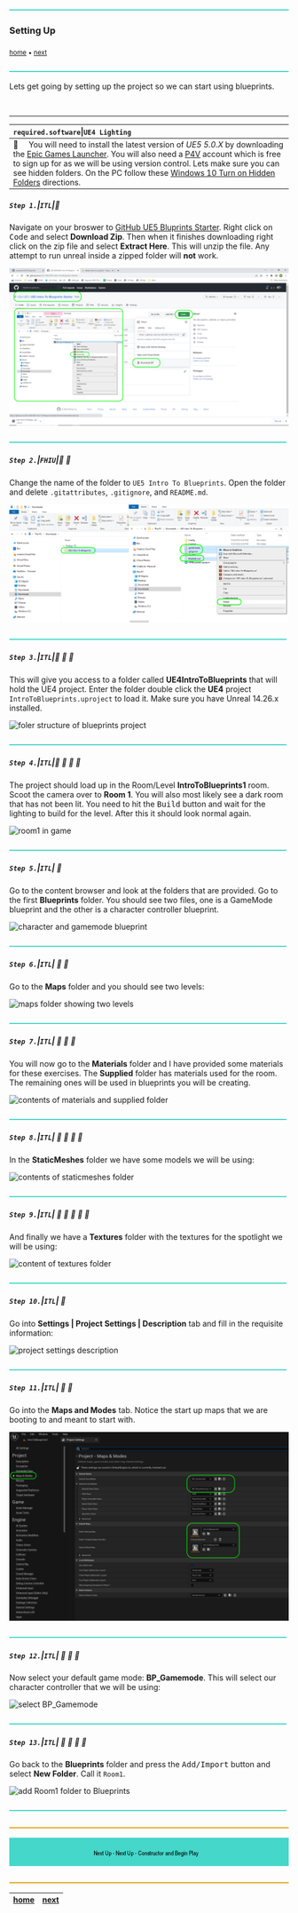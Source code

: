 ![](../images/line3.png)

### Setting Up

<sub>[home](../README.md#user-content-ue4-blueprints) • [next](../constructor-begin/README.md#user-content-constructor--begin-play)</sub>

![](../images/line3.png)


Lets get going by setting up the project so we can start using blueprints.

<br>

---

| `required.software`\|`UE4 Lighting`| 
| :--- |
| :floppy_disk: &nbsp; &nbsp; You will need to install the latest version of _UE5 5.0.X_ by downloading the [Epic Games Launcher](https://www.epicgames.com/store/en-US/download). You will also need a [P4V](https://www.perforce.com/downloads/helix-visual-client-p4v) account which is free to sign up for as we will be using version control. Lets make sure you can see hidden folders. On the PC follow these [Windows 10 Turn on Hidden Folders](https://support.microsoft.com/en-us/help/4028316/windows-view-hidden-files-and-folders-in-windows-10) directions.|

##### `Step 1.`\|`ITL`|:small_blue_diamond:

Navigate on your broswer to [GitHub UE5 Bluprints Starter](https://github.com/LSU-UE5/UE5-Intro-To-Blueprints-Starter). Right click on <kbd>Code</kbd> and select **Download Zip**.  Then when it finishes downloading right click on the zip file and select **Extract Here**. This will unzip the file.  Any attempt to run unreal inside a zipped folder will **not** work.

![download starter project and unzip](images/downloadExtract.png)

![](../images/line2.png)

##### `Step 2.`\|`FHIU`|:small_blue_diamond: :small_blue_diamond: 

Change the name of the folder to `UE5 Intro To Blueprints`. Open the folder and delete `.gitattributes`, `.gitignore`, and `README.md`.

![change name and delete files](images/changeNameDel.png)

![](../images/line2.png)

##### `Step 3.`\|`ITL`|:small_blue_diamond: :small_blue_diamond: :small_blue_diamond:

This will give you access to a folder called **UE4IntroToBlueprints** that will hold the UE4 project. Enter the folder double click the **UE4** project `IntroToBlueprints.uproject` to load it. Make sure you have Unreal 14.26.x installed.

![foler structure of blueprints project](images/InitialFolderStructure.png)

![](../images/line2.png)

##### `Step 4.`\|`ITL`|:small_blue_diamond: :small_blue_diamond: :small_blue_diamond: :small_blue_diamond:

The project should load up in the Room/Level **IntroToBlueprints1** room. Scoot the camera over to **Room 1**. You will also most likely see a dark room that has not been lit. You need to hit the <kbd>Build</kbd> button and wait for the lighting to build for the level. After this it should look normal again.

![room1 in game](images/IntroToBlueprints1Room.png)

![](../images/line2.png)

##### `Step 5.`\|`ITL`| :small_orange_diamond:

Go to the content browser and look at the folders that are provided. Go to the first **Blueprints** folder. You should see two files, one is a GameMode blueprint and the other is a character controller blueprint.

![character and gamemode blueprint](images/GameModeCharacterBlueprints.png)

![](../images/line2.png)

##### `Step 6.`\|`ITL`| :small_orange_diamond: :small_blue_diamond:

Go to the **Maps** folder and you should see two levels:

![maps folder showing two levels](images/ThreeRoomsMapFolder.png)

![](../images/line2.png)

##### `Step 7.`\|`ITL`| :small_orange_diamond: :small_blue_diamond: :small_blue_diamond:

You will now go to the **Materials** folder and I have provided some materials for these exercises. The **Supplied** folder has materials used for the room. The remaining ones will be used in blueprints you will be creating.

![contents of materials and supplied folder](images/MaterialsForBlueprints.png)

![](../images/line2.png)

##### `Step 8.`\|`ITL`| :small_orange_diamond: :small_blue_diamond: :small_blue_diamond: :small_blue_diamond:

In the **StaticMeshes** folder we have some models we will be using:

![contents of staticmeshes folder](images/StaticMeshes.png)

![](../images/line2.png)

##### `Step 9.`\|`ITL`| :small_orange_diamond: :small_blue_diamond: :small_blue_diamond: :small_blue_diamond: :small_blue_diamond:

And finally we have a **Textures** folder with the textures for the spotlight we will be using:

![content of textures folder](images/TexturesForBPs.png)

![](../images/line2.png)

##### `Step 10.`\|`ITL`| :large_blue_diamond:

Go into **Settings | Project Settings | Description** tab and fill in the requisite information:

![project settings description](images/ProjectSettingsDescription.png)

![](../images/line2.png)

##### `Step 11.`\|`ITL`| :large_blue_diamond: :small_blue_diamond: 

Go into the **Maps and Modes** tab. Notice the start up maps that we are booting to and meant to start with.

![default levels to load in maps and modes](images/MapsAndModes.png)

![](../images/line2.png)


##### `Step 12.`\|`ITL`| :large_blue_diamond: :small_blue_diamond: :small_blue_diamond: 

Now select your default game mode: **BP_Gamemode**. This will select our character controller that we will be using:

![select BP_Gamemode](images/SelectDefaultGamemode.png)

![](../images/line2.png)

##### `Step 13.`\|`ITL`| :large_blue_diamond: :small_blue_diamond: :small_blue_diamond:  :small_blue_diamond: 

Go back to the **Blueprints** folder and press the <kbd>Add/Import</kbd> button and select **New Folder**. Call it `Room1`.

![add Room1 folder to Blueprints](images/NewFolderInBlueprints.png)

![](../images/line2.png)

![](../images/line.png)

<!-- <img src="https://via.placeholder.com/1000x100/45D7CA/000000/?text=Next Up - Next Up - Constructor and Begin Play"> -->

![next up next tile](images/banner.png)

![](../images/line.png)

| [home](../README.md#user-content-ue4-blueprints) | [next](../constructor-begin/README.md#user-content-constructor--begin-play)|
|---|---|
